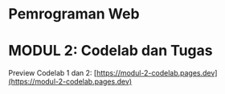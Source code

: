 # Pemrograman Web
# MODUL 2: Codelab dan Tugas

Preview Codelab 1 dan 2: [https://modul-2-codelab.pages.dev](https://modul-2-codelab.pages.dev)